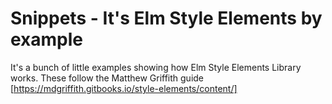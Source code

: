 # Snippets - It's Elm Style Elements by example

It's a bunch of little examples showing how Elm Style Elements Library works. 
These follow the Matthew Griffith guide [https://mdgriffith.gitbooks.io/style-elements/content/]
